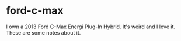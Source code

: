 # ford-c-max
I own a 2013 Ford C-Max Energi Plug-In Hybrid. It's weird and I love it. These are some notes about it.
